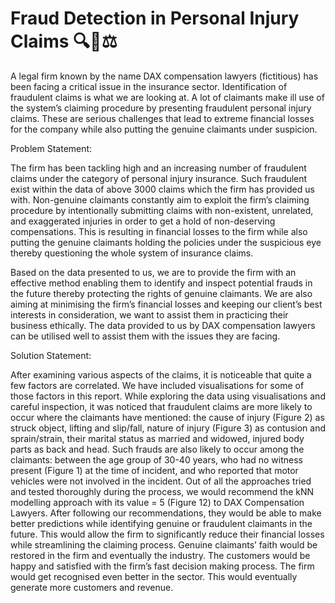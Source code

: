 # Fraud Detection in Personal Injury Claims 🔍🤖⚖️

A legal firm known by the name DAX compensation lawyers (fictitious) has been facing a critical issue in the insurance sector. 
Identification of fraudulent claims is what we are looking at. A lot of claimants make ill use of the system’s claiming 
procedure by presenting fraudulent personal injury claims. These are serious challenges that lead to extreme financial 
losses for the company while also putting the genuine claimants under suspicion.

Problem Statement:

The firm has been tackling high and an increasing number of fraudulent claims under the category of personal injury 
insurance. Such fraudulent exist within the data of above 3000 claims which the firm has provided us with. Non-genuine 
claimants constantly aim to exploit the firm’s claiming procedure by intentionally submitting claims with non-existent, 
unrelated, and exaggerated injuries in order to get a hold of non-deserving compensations. This is resulting in financial 
losses to the firm while also putting the genuine claimants holding the policies under the suspicious eye thereby 
questioning the whole system of insurance claims.  

Based on the data presented to us, we are to provide the firm with an effective method enabling them to identify and 
inspect potential frauds in the future thereby protecting the rights of genuine claimants. We are also aiming at minimising 
the firm’s financial losses and keeping our client’s best interests in consideration, we want to assist them in practicing 
their business ethically. The data provided to us by DAX compensation lawyers can be utilised well to assist them with 
the issues they are facing. 

Solution Statement:

After examining various aspects of the claims, it is noticeable that quite a few factors are correlated. We have included 
visualisations for some of those factors in this report. While exploring the data using visualisations and careful inspection, 
it was noticed that fraudulent claims are more likely to occur where the claimants have mentioned: the cause of injury 
(Figure 2) as struck object, lifting and slip/fall, nature of injury (Figure 3) as contusion and sprain/strain, their marital 
status as married and widowed, injured body parts as back and head. Such frauds are also likely to occur among the 
claimants: between the age group of 30-40 years, who had no witness present (Figure 1) at the time of incident, and 
who reported that motor vehicles were not involved in the incident. 
Out of all the approaches tried and tested thoroughly during the process, we would recommend the kNN modelling 
approach with its value = 5 (Figure 12) to DAX Compensation Lawyers. After following our recommendations, they would 
be able to make better predictions while identifying genuine or fraudulent claimants in the future. This would allow the firm 
to significantly reduce their financial losses while streamlining the claiming process. Genuine claimants’ faith would be 
restored in the firm and eventually the industry. The customers would be happy and satisfied with the firm’s fast decision
making process. The firm would get recognised even better in the sector. This would eventually generate more customers 
and revenue.
